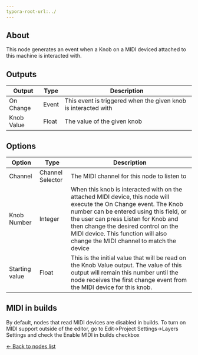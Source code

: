 ```yaml
---
typora-root-url:../
---
```


## About
This node generates an event when a Knob on a MIDI deviced attached to this machine is interacted with.

## Outputs
Output | Type| Description
------------ | -------|------
On Change | Event | This event is triggered when the given knob is interacted with
Knob Value | Float | The value of the given knob

## Options
Option | Type | Description
--- | --- | ---
Channel | Channel Selector | The MIDI channel for this node to listen to
Knob Number | Integer | When this knob is interacted with on the attached MIDI device, this node will execute the On Change event. The Knob number can be entered using this field, or the user can press Listen for Knob and then change the desired control on the MIDI device. This function will also change the MIDI channel to match the device
Starting value | Float | This is the initial value that will be read on the Knob Value output. The value of this output will remain this number until the node receives the first change event from the MIDI device for this knob.

## MIDI in builds

By default, nodes that read MIDI devices are disabled in builds. To turn on MIDI support outside of the editor, go to Edit->Project Settings->Layers Settings and check the  Enable MIDI in builds checkbox

[<- Back to nodes list](Nodes)
